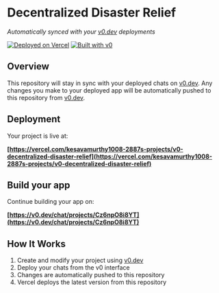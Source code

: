 # Decentralized Disaster Relief

*Automatically synced with your [v0.dev](https://v0.dev) deployments*

[![Deployed on Vercel](https://img.shields.io/badge/Deployed%20on-Vercel-black?style=for-the-badge&logo=vercel)](https://vercel.com/kesavamurthy1008-2887s-projects/v0-decentralized-disaster-relief)
[![Built with v0](https://img.shields.io/badge/Built%20with-v0.dev-black?style=for-the-badge)](https://v0.dev/chat/projects/Cz6npO8i8YT)

## Overview

This repository will stay in sync with your deployed chats on [v0.dev](https://v0.dev).
Any changes you make to your deployed app will be automatically pushed to this repository from [v0.dev](https://v0.dev).

## Deployment

Your project is live at:

**[https://vercel.com/kesavamurthy1008-2887s-projects/v0-decentralized-disaster-relief](https://vercel.com/kesavamurthy1008-2887s-projects/v0-decentralized-disaster-relief)**

## Build your app

Continue building your app on:

**[https://v0.dev/chat/projects/Cz6npO8i8YT](https://v0.dev/chat/projects/Cz6npO8i8YT)**

## How It Works

1. Create and modify your project using [v0.dev](https://v0.dev)
2. Deploy your chats from the v0 interface
3. Changes are automatically pushed to this repository
4. Vercel deploys the latest version from this repository